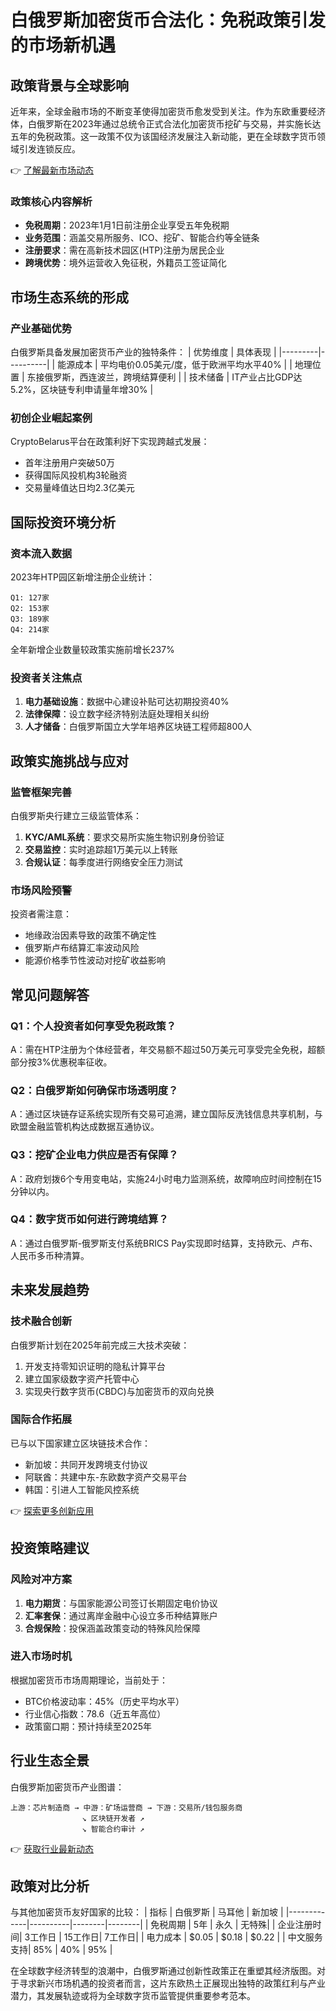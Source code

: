 # 白俄罗斯加密货币合法化：免税政策引发的市场新机遇

## 政策背景与全球影响

近年来，全球金融市场的不断变革使得加密货币愈发受到关注。作为东欧重要经济体，白俄罗斯在2023年通过总统令正式合法化加密货币挖矿与交易，并实施长达五年的免税政策。这一政策不仅为该国经济发展注入新动能，更在全球数字货币领域引发连锁反应。

👉 [了解最新市场动态](https://bit.ly/okx_welcome)

### 政策核心内容解析
- **免税周期**：2023年1月1日前注册企业享受五年免税期
- **业务范围**：涵盖交易所服务、ICO、挖矿、智能合约等全链条
- **注册要求**：需在高新技术园区(HTP)注册为居民企业
- **跨境优势**：境外运营收入免征税，外籍员工签证简化

## 市场生态系统的形成

### 产业基础优势
白俄罗斯具备发展加密货币产业的独特条件：
| 优势维度 | 具体表现 |
|---------|----------|
| 能源成本 | 平均电价0.05美元/度，低于欧洲平均水平40% |
| 地理位置 | 东接俄罗斯，西连波兰，跨境结算便利 |
| 技术储备 | IT产业占比GDP达5.2%，区块链专利申请量年增30% |

### 初创企业崛起案例
CryptoBelarus平台在政策利好下实现跨越式发展：
- 首年注册用户突破50万
- 获得国际风投机构3轮融资
- 交易量峰值达日均2.3亿美元

## 国际投资环境分析

### 资本流入数据
2023年HTP园区新增注册企业统计：
```text
Q1: 127家
Q2: 153家
Q3: 189家
Q4: 214家
```
全年新增企业数量较政策实施前增长237%

### 投资者关注焦点
1. **电力基础设施**：数据中心建设补贴可达初期投资40%
2. **法律保障**：设立数字经济特别法庭处理相关纠纷
3. **人才储备**：白俄罗斯国立大学年培养区块链工程师超800人

## 政策实施挑战与应对

### 监管框架完善
白俄罗斯央行建立三级监管体系：
1. **KYC/AML系统**：要求交易所实施生物识别身份验证
2. **交易监控**：实时追踪超1万美元以上转账
3. **合规认证**：每季度进行网络安全压力测试

### 市场风险预警
投资者需注意：
- 地缘政治因素导致的政策不确定性
- 俄罗斯卢布结算汇率波动风险
- 能源价格季节性波动对挖矿收益影响

## 常见问题解答

### Q1：个人投资者如何享受免税政策？
A：需在HTP注册为个体经营者，年交易额不超过50万美元可享受完全免税，超额部分按3%优惠税率征收。

### Q2：白俄罗斯如何确保市场透明度？
A：通过区块链存证系统实现所有交易可追溯，建立国际反洗钱信息共享机制，与欧盟金融监管机构达成数据互通协议。

### Q3：挖矿企业电力供应是否有保障？
A：政府划拨6个专用变电站，实施24小时电力监测系统，故障响应时间控制在15分钟以内。

### Q4：数字货币如何进行跨境结算？
A：通过白俄罗斯-俄罗斯支付系统BRICS Pay实现即时结算，支持欧元、卢布、人民币多币种清算。

## 未来发展趋势

### 技术融合创新
白俄罗斯计划在2025年前完成三大技术突破：
1. 开发支持零知识证明的隐私计算平台
2. 建立国家级数字资产托管中心
3. 实现央行数字货币(CBDC)与加密货币的双向兑换

### 国际合作拓展
已与以下国家建立区块链技术合作：
- 新加坡：共同开发跨境支付协议
- 阿联酋：共建中东-东欧数字资产交易平台
- 韩国：引进人工智能风控系统

👉 [探索更多创新应用](https://bit.ly/okx_welcome)

## 投资策略建议

### 风险对冲方案
1. **电力期货**：与国家能源公司签订长期固定电价协议
2. **汇率套保**：通过离岸金融中心设立多币种结算账户
3. **合规保险**：投保涵盖政策变动的特殊风险保障

### 进入市场时机
根据加密货币市场周期理论，当前处于：
- BTC价格波动率：45%（历史平均水平）
- 行业信心指数：78.6（近五年高位）
- 政策窗口期：预计持续至2025年

## 行业生态全景

白俄罗斯加密货币产业图谱：
```text
上游：芯片制造商 → 中游：矿场运营商 → 下游：交易所/钱包服务商
                ↘ 区块链开发者 ↗
                ↘ 智能合约审计 ↗
```

👉 [获取行业最新动态](https://bit.ly/okx_welcome)

## 政策对比分析

与其他加密货币友好国家的比较：
| 指标        | 白俄罗斯 | 马耳他 | 新加坡 |
|-------------|----------|--------|--------|
| 免税周期    | 5年      | 永久   | 无特殊|
| 企业注册时间| 3工作日  | 15工作日| 7工作日|
| 电力成本    | $0.05    | $0.18  | $0.22  |
| 中文服务支持| 85%      | 40%    | 95%    |

在全球数字经济转型的浪潮中，白俄罗斯通过创新性政策正在重塑其经济版图。对于寻求新兴市场机遇的投资者而言，这片东欧热土正展现出独特的政策红利与产业潜力，其发展轨迹或将为全球数字货币监管提供重要参考范本。